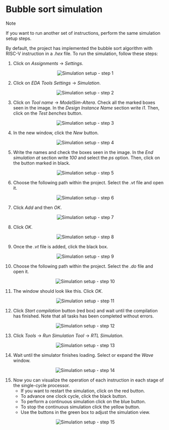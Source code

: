 # Bubble sort simulation

>[!NOTE]
>
>If you want to run another set of instructions, perform the same simulation setup steps.

By default, the project has implemented the bubble sort algorithm with RISC-V instruction in a *.hex* file. To run the simulation, follow these steps:

1. Click on *Assignments* -> *Settings*.

<p align="center">
  <img src="/assets/images/simulationSetup1.png" alt="Simulation setup - step 1" title="Simulation setup - step 1">
</p>

2. Click on *EDA Tools Settings* -> *Simulation*.

<p align="center">
  <img src="/assets/images/simulationSetup2.png" alt="Simulation setup - step 2" title="Simulation setup - step 2">
</p>

3. Click on *Tool name* -> *ModelSim-Altera*. Check all the marked boxes seen in the image. In the *Design Instance Name* section write *i1*. Then, click on the *Test benches* button.

<p align="center">
  <img src="/assets/images/simulationSetup3.png" alt="Simulation setup - step 3" title="Simulation setup - step 3">
</p>

4. In the new window, click the *New* button.

<p align="center">
  <img src="/assets/images/simulationSetup4.png" alt="Simulation setup - step 4" title="Simulation setup - step 4">
</p>

5. Write the names and check the boxes seen in the image. In the *End simulation at* section write *100* and select the *ps* option. Then, click on the button marked in black.

<p align="center">
  <img src="/assets/images/simulationSetup5.png" alt="Simulation setup - step 5" title="Simulation setup - step 5">
</p>

6. Choose the following path within the project. Select the *.vt* file and open it.

<p align="center">
  <img src="/assets/images/simulationSetup6.png" alt="Simulation setup - step 6" title="Simulation setup - step 6">
</p>

7. Click *Add* and then *OK*.

<p align="center">
  <img src="/assets/images/simulationSetup7.png" alt="Simulation setup - step 7" title="Simulation setup - step 7">
</p>

8. Click *OK*.

<p align="center">
  <img src="/assets/images/simulationSetup8.png" alt="Simulation setup - step 8" title="Simulation setup - step 8">
</p>

9. Once the *.vt* file is added, click the black box.

<p align="center">
  <img src="/assets/images/simulationSetup9.png" alt="Simulation setup - step 9" title="Simulation setup - step 9">
</p>

10. Choose the following path within the project. Select the *.do* file and open it.

<p align="center">
  <img src="/assets/images/simulationSetup10.png" alt="Simulation setup - step 10" title="Simulation setup - step 10">
</p>

11. The window should look like this. Click *OK*.

<p align="center">
  <img src="/assets/images/simulationSetup11.png" alt="Simulation setup - step 11" title="Simulation setup - step 11">
</p>

12. Click *Start compilation* button (red box) and wait until the compilation has finished. Note that all tasks has been completed without errors.

<p align="center">
  <img src="/assets/images/simulationSetup12.png" alt="Simulation setup - step 12" title="Simulation setup - step 12">
</p>

13. Click *Tools* -> *Run Simulation Tool* -> *RTL Simulation*.

<p align="center">
  <img src="/assets/images/simulationSetup13.png" alt="Simulation setup - step 13" title="Simulation setup - step 13">
</p>

14. Wait until the simulator finishes loading. Select or expand the *Wave* window.

<p align="center">
  <img src="/assets/images/simulationSetup14.png" alt="Simulation setup - step 14" title="Simulation setup - step 14">
</p>

15. Now you can visualize the operation of each instruction in each stage of the single-cycle processor.
    - If you want to restart the simulation, click on the red button.
    - To advance one clock cycle, click the black button.
    - To perform a continuous simulation click on the blue button.
    - To stop the continuous simulation click the yellow button.
    - Use the buttons in the green box to adjust the simulation view.

<p align="center">
  <img src="/assets/images/simulationSetup15.png" alt="Simulation setup - step 15" title="Simulation setup - step 15">
</p>
